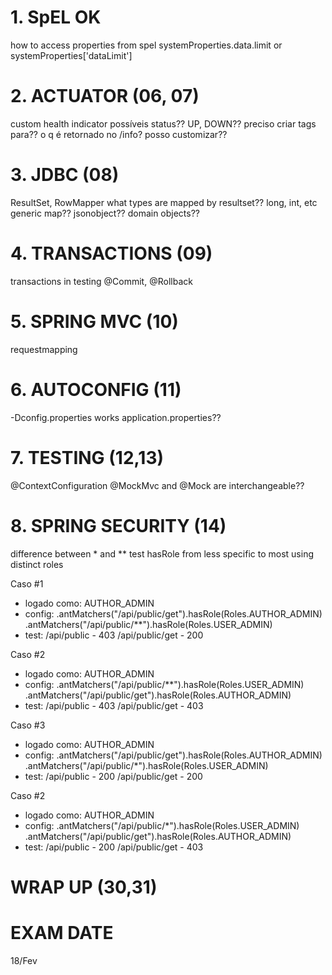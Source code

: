 # 1. SpEL OK
how to access properties from spel
systemProperties.data.limit 
or
systemProperties['dataLimit']

# 2. ACTUATOR (06, 07)
custom health indicator
possíveis status??
UP, DOWN??
preciso criar tags para??
o q é retornado no /info? posso customizar??

# 3. JDBC (08)
ResultSet, RowMapper
what types are mapped by resultset??
long, int, etc
generic map??
jsonobject??
domain objects??

# 4. TRANSACTIONS (09)
transactions in testing
@Commit, @Rollback

# 5. SPRING MVC (10)
requestmapping

# 6. AUTOCONFIG (11)
-Dconfig.properties works application.properties??

# 7. TESTING (12,13)
@ContextConfiguration
@MockMvc and @Mock are interchangeable??

# 8. SPRING SECURITY (14)
difference between * and **
test hasRole from less specific to most using distinct roles

Caso #1
- logado como: 
	AUTHOR_ADMIN
- config:
	.antMatchers("/api/public/get").hasRole(Roles.AUTHOR_ADMIN)
	.antMatchers("/api/public/**").hasRole(Roles.USER_ADMIN)
- test:
	/api/public     - 403
	/api/public/get - 200

Caso #2
- logado como: 
	AUTHOR_ADMIN
- config:
	.antMatchers("/api/public/**").hasRole(Roles.USER_ADMIN)
	.antMatchers("/api/public/get").hasRole(Roles.AUTHOR_ADMIN)	
- test:
	/api/public     - 403
	/api/public/get - 403
	
Caso #3
- logado como: 
	AUTHOR_ADMIN
- config:
	.antMatchers("/api/public/get").hasRole(Roles.AUTHOR_ADMIN)
	.antMatchers("/api/public/*").hasRole(Roles.USER_ADMIN)
- test:
	/api/public     - 200
	/api/public/get - 200
	
Caso #2
- logado como: 
	AUTHOR_ADMIN
- config:
	.antMatchers("/api/public/*").hasRole(Roles.USER_ADMIN)
	.antMatchers("/api/public/get").hasRole(Roles.AUTHOR_ADMIN)	
- test:
	/api/public     - 200
	/api/public/get - 403

# WRAP UP (30,31)

# EXAM DATE
18/Fev